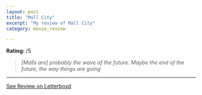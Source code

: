 ```yaml
---
layout: post
title: "Mall City"
excerpt: "My review of Mall City"
category: movie_review

---
```


**Rating:** /5

<blockquote><i>[Malls are] probably the wave of the future. Maybe the end of the future, the way things are going</i></blockquote>

<hr>

[See Review on Letterboxd](https://boxd.it/4qLK5L)
